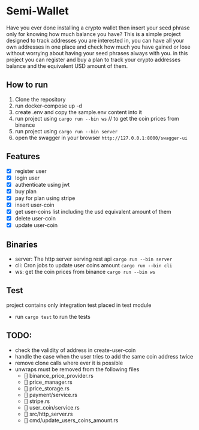 # Semi-Wallet
Have you ever done installing a crypto wallet then insert your seed phrase only for knowing how much balance you have? 
This is a simple project designed to track addresses you are interested in, you can have all your own addresses in one place and check how much you have gained or lose without worrying about
having your seed phrases always with you. in this project you can register and buy a plan to track your crypto addresses balance and the equivalent USD amount of them.


## How to run
1. Clone the repository
2. run docker-compose up -d
3. create .env and copy the sample.env content into it
4. run project using ```cargo run --bin ws``` // to get the coin prices from binance
4. run project using ```cargo run --bin server```
5. open the swagger in your browser ```http://127.0.0.1:8000/swagger-ui```

## Features
- [x] register user
- [x] login user 
- [x] authenticate using jwt
- [x] buy plan 
- [x] pay for plan using stripe
- [x] insert user-coin
- [x] get user-coins list including the usd equivalent amount of them
- [x] delete user-coin 
- [x] update user-coin

## Binaries
- server: The http server serving rest api ```cargo run --bin server```
- cli: Cron jobs to update user coins amount  ```cargo run --bin cli```
- ws: get the coin prices from binance  ```cargo run --bin ws```

## Test
project contains only integration test placed in test module
- run ```cargo test``` to run the tests

## TODO:
- check the validity of address in create-user-coin
- handle the case when the user tries to add the same coin address twice
- remove clone calls where ever it is possible
- unwraps must be removed from the following files 
    - [] binance_price_provider.rs
    - [] price_manager.rs
    - [] price_storage.rs
    - [] payment/service.rs
    - [] stripe.rs
    - [] user_coin/service.rs
    - [] src/http_server.rs
    - [] cmd/update_users_coins_amount.rs
